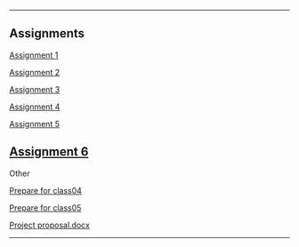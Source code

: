 
---
 Assignments
---

[Assignment 1](https://github.com/NadavBlanck/NadavBlanck.github.io/files/8199576/Assignment.1.pptx)

[Assignment 2](https://github.com/NadavBlanck/NadavBlanck.github.io/files/8199579/Assignment.2.pptx)

[Assignment 3](https://github.com/NadavBlanck/NadavBlanck.github.io/files/8200783/Assignment.3.txt)

[Assignment 4](https://github.com/NadavBlanck/NadavBlanck.github.io/files/8219430/Assignment.4.pptx)

[Assignment 5](https://github.com/NadavBlanck/NadavBlanck.github.io/files/8320254/Assignment.5.pptx)

[Assignment 6](https://github.com/NadavBlanck/NadavBlanck.github.io/files/8320742/Assignment.6.pptx)
---

 Other

[Prepare for class04](https://github.com/NadavBlanck/NadavBlanck.github.io/files/8199938/IM_Prepare.for.class04.pdf)

[Prepare for class05](https://github.com/NadavBlanck/NadavBlanck.github.io/files/8199942/IM_Prepare.for.class05.pdf)

[Project proposal.docx](https://github.com/NadavBlanck/NadavBlanck.github.io/files/8201081/Project.proposal.docx)

---

